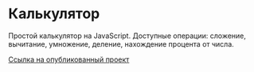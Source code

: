 # Калькулятор

Простой калькулятор на JavaScript.
Доступные операции: сложение, вычитание, умножение, деление, нахождение процента от числа.

[Ссылка на опубликованный проект](https://fedotovarita.github.io/calculator/)
